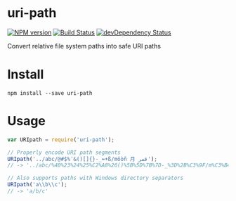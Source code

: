 # uri-path
[![NPM version](https://badge.fury.io/js/uri-path.png)](https://npmjs.org/package/uri-path)
[![Build Status](https://travis-ci.org/UltCombo/uri-path.png?branch=master)](https://travis-ci.org/UltCombo/uri-path)
[![devDependency Status](https://david-dm.org/UltCombo/uri-path/dev-status.png)](https://david-dm.org/UltCombo/uri-path#info=devDependencies)

Convert relative file system paths into safe URI paths

# Install

```
npm install --save uri-path
```

# Usage

```js
var URIpath = require('uri-path');

// Properly encode URI path segments
URIpath('../abc/@#$%¨&()[]{}-_=+ß/môòñ 月 قمر');
// -> '../abc/%40%23%24%25%C2%A8%26()%5B%5D%7B%7D-_%3D%2B%C3%9F/m%C3%B4%C3%B2%C3%B1%20%E6%9C%88%20%D9%82%D9%85%D8%B1'

// Also supports paths with Windows directory separators
URIpath('a\\b\\c');
// -> 'a/b/c'
```
